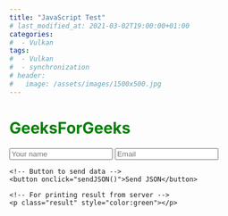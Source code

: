 ```yaml
---
title: "JavaScript Test"
# last_modified_at: 2021-03-02T19:00:00+01:00
categories:
#  - Vulkan
tags:
#  - Vulkan
#  - synchronization
# header:
#   image: /assets/images/1500x500.jpg
---
```

<h1 style="color:green;"> 
    GeeksForGeeks 
</h1> 
  
<p> 
    <!-- Making a text input -->
    <input type="text" id="name" placeholder="Your name"/> 
    <input type="email" id="email" placeholder="Email"/> 
          
    <!-- Button to send data -->
    <button onclick="sendJSON()">Send JSON</button> 
  
    <!-- For printing result from server -->
    <p class="result" style="color:green"></p> 
      
</p> 

<script>
function sendJSON(){ 
			
			let result = document.querySelector('.result'); 
			let name = document.querySelector('#name'); 
			let email = document.querySelector('#email'); 
			
			// Creating a XHR object 
			let xhr = new XMLHttpRequest(); 
			let url = "submit.php"; 
		
			// open a connection 
			xhr.open("POST", url, true); 

			// Set the request header i.e. which type of content you are sending 
			xhr.setRequestHeader("Content-Type", "application/json"); 

			// Create a state change callback 
			xhr.onreadystatechange = function () { 
				if (xhr.readyState === 4 && xhr.status === 200) { 

					// Print received data from server 
					result.innerHTML = this.responseText; 

				} 
			}; 

			// Converting JSON data to string 
			var data = JSON.stringify({ "name": name.value, "email": email.value }); 

			// Sending data with the request 
			xhr.send(data); 
		} 

</script>
